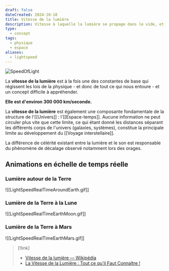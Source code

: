 ```yaml
---
draft: false
dateCreated: 2024-10-18
title: Vitesse de la lumière
description: Vitesse à laquelle la lumière se propage dans le vide, et limite absolue de l'espace-temps.
type:
  - concept
tags:
  - physique
  - espace
aliases:
  - lightspeed
---
```

![SpeedOfLight](https://cdn.midjourney.com/b7c3841c-de4c-4924-8be3-6ddb240d1553/0_2.png)

La **vitesse de la lumière** est à la fois une des constantes de base qui régissent les lois de la physique - et donc de tout ce qui nous entoure - et un concept difficile à appréhender. 

**Elle est d'environ 300 000 km/seconde.** 

La **vitesse de la lumière** est également une composante fondamentale de la structure de l'[[Univers]] : l'[[Espace-temps]]. 
Aucune information ne peut circuler plus vite que cette limite, ce qui étant donné les distances séparant les différents corps de l'univers (galaxies, systèmes), constitue la principale limite au développement du [[Voyage interstellaire]].

La différence de célérité existant entre la lumière et le son est responsable du phénomène de décalage observé notamment lors des orages. 

## Animations en échelle de temps réelle

### Lumière autour de la Terre
![[LightSpeedRealTimeAroundEarth.gif]]

### Lumière de la Terre à la Lune
![[LightSpeedRealTimeEarthMoon.gif]]

### Lumière de la Terre à Mars

![[LightSpeedRealTimeEarthMars.gif]]

> [!link]
> - [Vitesse de la lumière — Wikipédia](https://fr.wikipedia.org/wiki/Vitesse_de_la_lumi%C3%A8re?useskin=vector#R%C3%B4le_fondamental_en_physique)
> - [La Vitesse de la Lumière : Tout ce qu'il Faut Connaître !](https://www.superprof.fr/ressources/physique-chimie/physique-chimie-tous-niveaux/vitesse-de-la-lumiere.html)

